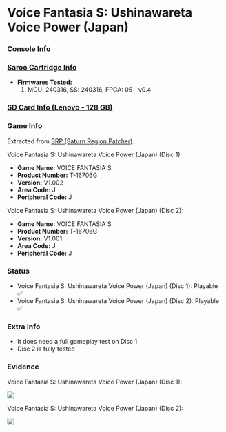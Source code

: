# Voice Fantasia S: Ushinawareta Voice Power (Japan)

### [Console Info](../../../../../Info/Consoles/VA13/README.md)

### [Saroo Cartridge Info](../../../../../Info/Cartridges/RetroGameParadiseStore/1.32F/README.md)

- <b>Firmwares Tested:</b>
  1. MCU: 240316, SS: 240316, FPGA: 05 - v0.4

### [SD Card Info (Lenovo - 128 GB)](../../../../../Info/SdCards/Lenovo/128GB/fat32/README.md)

### Game Info

Extracted from [SRP (Saturn Region Patcher)](https://segaxtreme.net/resources/saturn-region-patcher.81/download).

Voice Fantasia S: Ushinawareta Voice Power (Japan) (Disc 1):

- <b>Game Name:</b> VOICE FANTASIA S
- <b>Product Number:</b> T-16706G
- <b>Version:</b> V1.002
- <b>Area Code:</b> J
- <b>Peripheral Code:</b> J

Voice Fantasia S: Ushinawareta Voice Power (Japan) (Disc 2):

- <b>Game Name:</b> VOICE FANTASIA S
- <b>Product Number:</b> T-16706G
- <b>Version:</b> V1.001
- <b>Area Code:</b> J
- <b>Peripheral Code:</b> J

### Status

- Voice Fantasia S: Ushinawareta Voice Power (Japan) (Disc 1): Playable :white_check_mark:
- Voice Fantasia S: Ushinawareta Voice Power (Japan) (Disc 2): Playable :white_check_mark:

### Extra Info

- It does need a full gameplay test on Disc 1
- Disc 2 is fully tested

### Evidence

Voice Fantasia S: Ushinawareta Voice Power (Japan) (Disc 1):

[![](https://img.youtube.com/vi/9h55vPB_5d8/0.jpg)](https://www.youtube.com/watch?v=9h55vPB_5d8)

Voice Fantasia S: Ushinawareta Voice Power (Japan) (Disc 2):

[![](https://img.youtube.com/vi/0hbNVFIVB5M/0.jpg)](https://www.youtube.com/watch?v=0hbNVFIVB5M)
